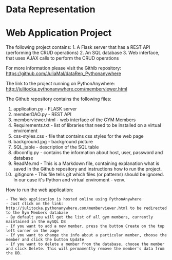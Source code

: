 # Data Representation

# **Web Application Project**

The following project contains:
    1. A Flask server that has a REST API (performing the CRUD operations)
    2. An SQL database
    3. Web interface, that uses AJAX calls to perform the CRUD operations


For more information please visit the Githib repository: 
https://github.com/JuliaMal/dataRep_Pythonanywhere

The link to the project running on PythonAnywhere:
http://julitocka.pythonanywhere.com/memberviewer.html

The Github repository contains the following files:
   1. application.py - FLASK server
   2. memberDAO.py - REST API
   3. memberviewer.html - web interface of the GYM Members
   4. Requirements.txt - list of libraries that need to be installed on a virtual enviroment
   5. css-styles.css - file that contains css styles for the web page
   6. background.jpg - background picture
   7. SQL_table - description of the SQL table
   8. dbconfig.py - contains the information about host, user, password and database 
   9. ReadMe.md - This is a Markdown file, containing explanation what is saved in the Github repository and instructions how to run the project.
   10. .gitignore - This file tells git which files (or patterns) should be ignored. In our case it's Python and virtual enviroment - venv.

How to run the web application:

    - The Web application is hosted online using PythonAnywhere
    - Just click on the link: http://julitocka.pythonanywhere.com/memberviewer.html to be redirected to the Gym Members database
    - By default you will get the list of all gym members, currently maintained in the mySQL DB
    - If you want to add a new member, press the button Create on the top left corner on the page
    - If you want to change the info about a particular member, choose the member and click the button Update
    - If you want to delete a member from the database, choose the member and click Delete. This will permamently remove the member's data from the DB.
